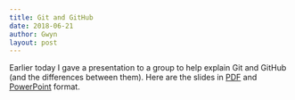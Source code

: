 ```yaml
---
title: Git and GitHub
date: 2018-06-21
author: Gwyn
layout: post
---
```


Earlier today I gave a presentation to a group to help explain Git and GitHub (and the differences between them). Here are the slides in [PDF](/content/git-and-github.pdf) and [PowerPoint](/content/git-and-github.pptx) format.
